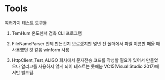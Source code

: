 # Tools
여러가지 테스트 도구들

1. TemHum
온도센서 검측 CLI 프로그램

2. FileNameParser
언제 만든건지 모르겠지만 몇년 전 폴더에서 파일 이름만 떼올 때 사용했던 것 같음
winform 사용

3. HttpClient_Test_ALIGO
회사에서 문자전송 코드를 작성할 필요가 있어서 만들었으나 알리고를 사용하지 않게 되어 테스트는 못해봄
VC15(Visual Studio 2017)에서만 빌드됨.
